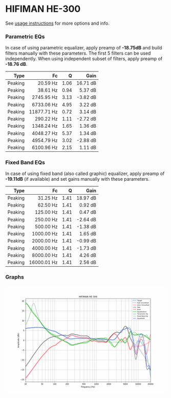 # HIFIMAN HE-300
See [usage instructions](https://github.com/jaakkopasanen/AutoEq#usage) for more options and info.

### Parametric EQs
In case of using parametric equalizer, apply preamp of **-18.75dB** and build filters manually
with these parameters. The first 5 filters can be used independently.
When using independent subset of filters, apply preamp of **-18.76 dB**.

| Type    | Fc          |    Q | Gain     |
|--------:|------------:|-----:|---------:|
| Peaking | 20.59 Hz    | 1.06 | 16.71 dB |
| Peaking | 38.61 Hz    | 0.94 | 5.37 dB  |
| Peaking | 2745.95 Hz  | 3.13 | -3.82 dB |
| Peaking | 6733.06 Hz  | 4.95 | 3.22 dB  |
| Peaking | 11877.71 Hz | 0.72 | 3.14 dB  |
| Peaking | 290.22 Hz   | 1.11 | -2.72 dB |
| Peaking | 1348.24 Hz  | 1.65 | 1.36 dB  |
| Peaking | 4048.27 Hz  | 5.37 | 1.34 dB  |
| Peaking | 4954.79 Hz  | 3.02 | -2.88 dB |
| Peaking | 6100.96 Hz  | 2.15 | 1.11 dB  |

### Fixed Band EQs
In case of using fixed band (also called graphic) equalizer, apply preamp of **-19.11dB**
(if available) and set gains manually with these parameters.

| Type    | Fc          |    Q | Gain     |
|--------:|------------:|-----:|---------:|
| Peaking | 31.25 Hz    | 1.41 | 18.97 dB |
| Peaking | 62.50 Hz    | 1.41 | 0.92 dB  |
| Peaking | 125.00 Hz   | 1.41 | 0.47 dB  |
| Peaking | 250.00 Hz   | 1.41 | -2.64 dB |
| Peaking | 500.00 Hz   | 1.41 | -1.38 dB |
| Peaking | 1000.00 Hz  | 1.41 | 1.65 dB  |
| Peaking | 2000.00 Hz  | 1.41 | -0.99 dB |
| Peaking | 4000.00 Hz  | 1.41 | -1.73 dB |
| Peaking | 8000.00 Hz  | 1.41 | 4.26 dB  |
| Peaking | 16000.01 Hz | 1.41 | 2.56 dB  |

### Graphs
![](./HIFIMAN%20HE-300.png)